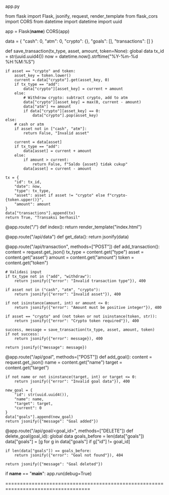 app.py

from flask import Flask, jsonify, request, render_template
from flask_cors import CORS
from datetime import datetime
import uuid

app = Flask(__name__)
CORS(app)

data = {
    "cash": 0,
    "atm": 0,
    "crypto": {},
    "goals": [],
    "transactions": []
}

def save_transaction(tx_type, asset, amount, token=None):
    global data
    tx_id = str(uuid.uuid4())
    now = datetime.now().strftime("%Y-%m-%d %H:%M:%S")

    if asset == "crypto" and token:
        asset_key = token.lower()
        current = data["crypto"].get(asset_key, 0)
        if tx_type == "add":
            data["crypto"][asset_key] = current + amount
        else:
            # Withdraw crypto: subtract crypto, add to atm
            data["crypto"][asset_key] = max(0, current - amount)
            data["atm"] += amount
            if data["crypto"][asset_key] == 0:
                data["crypto"].pop(asset_key)
    else:
        # cash or atm
        if asset not in ["cash", "atm"]:
            return False, "Invalid asset"

        current = data[asset]
        if tx_type == "add":
            data[asset] = current + amount
        else:
            if amount > current:
                return False, f"Saldo {asset} tidak cukup"
            data[asset] = current - amount

    tx = {
        "id": tx_id,
        "date": now,
        "type": tx_type,
        "asset": asset if asset != "crypto" else f"crypto-{token.upper()}",
        "amount": amount
    }
    data["transactions"].append(tx)
    return True, "Transaksi berhasil"

@app.route("/")
def index():
    return render_template("index.html")

@app.route("/api/data")
def get_data():
    return jsonify(data)

@app.route("/api/transaction", methods=["POST"])
def add_transaction():
    content = request.get_json()
    tx_type = content.get("type")
    asset = content.get("asset")
    amount = content.get("amount")
    token = content.get("token")

    # Validasi input
    if tx_type not in ("add", "withdraw"):
        return jsonify({"error": "Invalid transaction type"}), 400

    if asset not in ("cash", "atm", "crypto"):
        return jsonify({"error": "Invalid asset"}), 400

    if not isinstance(amount, int) or amount <= 0:
        return jsonify({"error": "Amount must be positive integer"}), 400

    if asset == "crypto" and (not token or not isinstance(token, str)):
        return jsonify({"error": "Crypto token required"}), 400

    success, message = save_transaction(tx_type, asset, amount, token)
    if not success:
        return jsonify({"error": message}), 400

    return jsonify({"message": message})

@app.route("/api/goal", methods=["POST"])
def add_goal():
    content = request.get_json()
    name = content.get("name")
    target = content.get("target")

    if not name or not isinstance(target, int) or target <= 0:
        return jsonify({"error": "Invalid goal data"}), 400

    new_goal = {
        "id": str(uuid.uuid4()),
        "name": name,
        "target": target,
        "current": 0
    }
    data["goals"].append(new_goal)
    return jsonify({"message": "Goal added"})

@app.route("/api/goal/<goal_id>", methods=["DELETE"])
def delete_goal(goal_id):
    global data
    goals_before = len(data["goals"])
    data["goals"] = [g for g in data["goals"] if g["id"] != goal_id]

    if len(data["goals"]) == goals_before:
        return jsonify({"error": "Goal not found"}), 404

    return jsonify({"message": "Goal deleted"})

if __name__ == "__main__":
    app.run(debug=True)

    
===================================================================================

